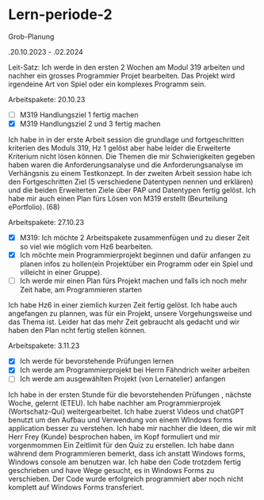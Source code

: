 # Lern-periode-2

Grob-Planung 

 .20.10.2023 - .02.2024

Leit-Satz:
Ich werde in den ersten 2 Wochen am Modul 319 arbeiten und nachher ein grosses Programmier Projet bearbeiten. Das Projekt wird irgendeine Art von Spiel oder ein komplexes Programm sein. 


Arbeitspakete: 20.10.23

- [ ] M319 Handlungsziel 1 fertig machen
- [x] M319 Handlungsziel 2 und 3 fertig machen

Ich habe in in der erste Arbeit session die grundlage und fortgeschritten kriterien des Moduls 319, Hz 1 gelöst aber habe leider die Erweiterte Kriterium nicht lösen können.
Die Themen die mir Schwierigkeiten gegeben haben waren die Anforderungsanalyse und die Anforderungsanalyse im Verhängsnis zu einem Testkonzept.
In der zweiten Arbeit session habe ich den Fortgeschritten Ziel (5 verschiedene Datentypen nennen und erklären) und die beiden Erweiterten Ziele über PAP und Datentypen fertig gelöst. Ich habe mir auch einen Plan fürs Lösen von M319 erstellt (Beurteilung ePortfolio). (68)


Arbeitspakete: 27.10.23

- [x] M319: Ich möchte 2 Arbeitspakete zusammenfügen und zu dieser Zeit so viel wie möglich vom Hz6 bearbeiten.
- [x] Ich möchte mein Programmierprojekt beginnen und dafür anfangen zu planen infos zu hollen(ein Projektüber ein Programm oder ein Spiel und villeicht in einer Gruppe).
- [ ] Ich werde mir einen Plan fürs Projekt machen und falls ich noch mehr Zeit habe, am Programmieren starten

Ich habe Hz6 in einer ziemlich kurzen Zeit fertig gelöst. Ich habe auch angefangen zu plannen, was für ein Projekt, unsere Vorgehungsweise und das Thema ist. Leider hat das mehr Zeit gebraucht als gedacht und wir haben den Plan ncht fertig stellen können.

Arbeitspakete: 3.11.23

- [x] Ich werde für bevorstehende Prüfungen lernen
- [x] Ich werde am Programmierprojekt bei Herrn Fähndrich weiter arbeiten
- [ ] Ich werde am ausgewählten Projekt (von Lernatelier) anfangen

Ich habe in der ersten Stunde für die bevorstehenden Prüfungen , nächste Woche, gelernt (ETEU). Ich habe nachher am Programmierprojek (Wortschatz-Qui) weitergearbeitet. Ich habe zuerst Videos und chatGPT benutzt um den Aufbau und Verwendung von einem WIndows forms application besser zu verstehen. Ich habe mir nachher die Ideen, die wir mit Herr Frey (Kunde) besprochen haben, im Kopf formuliert und mir vorgenmommen Ein Zeitlimit für den Quiz zu erstellen. Ich habe dann während dem Programmieren bemerkt, dass ich anstatt Windows forms, Windows console am benutzen war. Ich habe den Code trotzdem fertig geschrieben und have Wege gesucht, es in Windows Forms zu verschieben. Der Code wurde erfolgreich programmiert aber noch nicht komplett auf Windows Forms transferiert.
